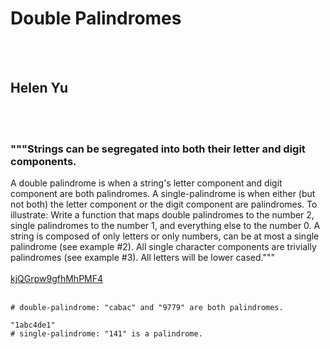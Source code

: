 # Double Palindromes
<br><br>
## Helen Yu
<br><br>
### """Strings can be segregated into both their letter and digit components.
A double palindrome is when a string's letter component and digit component are both palindromes.
A single-palindrome is when either (but not both) the letter component or the digit component are palindromes.
To illustrate:
Write a function that maps double palindromes to the number 2, single palindromes to the number 1, and everything else to the number 0.
A string is composed of only letters or only numbers, can be at most a single palindrome (see example #2).
All single character components are trivially palindromes (see example #3).
All letters will be lower cased."""
<br><br>
[kjQGrpw9gfhMhPMF4](https://edabit.com/challenge/kjQGrpw9gfhMhPMF4)
<br><br>
```"cab97ac79"
# double-palindrome: "cabac" and "9779" are both palindromes.

"1abc4de1"
# single-palindrome: "141" is a palindrome.
```

<br><br>
